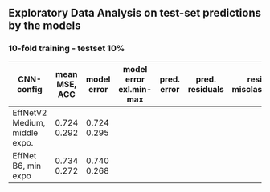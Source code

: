 ## Exploratory Data Analysis on test-set predictions by the models

### 10-fold training - testset 10% 
| CNN-config | mean MSE, ACC  | model error | model error exl.min-max | pred. error | pred. residuals | residuals misclassificaiton |
| - | - | - | - | - | - | - |
| EffNetV2 Medium, middle expo.| 0.724<br/> 0.292 | 0.724<br/> 0.295 | | | | |
| EffNet B6, min expo| 0.734<br/> 0.272 | 0.740<br/> 0.268 | | | | |
 

